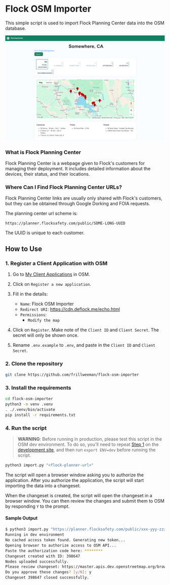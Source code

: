 # Flock OSM Importer

This simple script is used to import Flock Planning Center data into the OSM database.

![Flock Planning Center](./docs/planning-center.webp)

### What is Flock Planning Center
Flock Planning Center is a webpage given to Flock's customers for managing their deployment. It includes detailed information about the devices, their status, and their locations.

### Where Can I Find Flock Planning Center URLs?
Flock Planning Center links are usually only shared with Flock's customers, but they can be obtained through Google Dorking and FOIA requests.

The planning center url scheme is:
```
https://planner.flocksafety.com/public/SOME-LONG-UUID
```

The UUID is unique to each customer.

## How to Use

### 1. Register a Client Application with OSM

1. Go to [My Client Applications](https://www.openstreetmap.org/oauth2/applications) in OSM.
2. Click on `Register a new application`.
3. Fill in the details:
   - `Name`: Flock OSM Importer
   - `Redirect URI`: https://cdn.deflock.me/echo.html
   - `Permissions`:
      - `Modify the map`

4. Click on `Register`. Make note of the `Client ID` and `Client Secret`. The secret will only be shown once.
5. Rename `.env.example` to `.env`, and paste in the `Client ID` and `Client Secret`.

### 2. Clone the repository

```bash
git clone https://github.com/frillweeman/flock-osm-importer
```

### 3. Install the requirements

```bash
cd flock-osm-importer
python3 -m venv .venv
. ./.venv/bin/activate
pip install -r requirements.txt
```

### 4. Run the script

> **WARNING**: Before running in production, please test this script in the OSM dev environment. To do so, you'll need to repeat [Step 1](#1-register-a-client-application-with-osm) on the [development site](https://master.apis.dev.openstreetmap.org/oauth2/applications), and then run `export ENV=dev` before running the script.

```bash
python3 import.py "<flock-planner-url>"
```

The script will open a browser window asking you to authorize the application. After you authorize the application, the script will start importing the data into a changeset.

When the changeset is created, the script will open the changeset in a browser window. You can then review the changes and submit them to OSM by responding `Y` to the prompt.

#### Sample Output
```bash
$ python3 import.py "https://planner.flocksafety.com/public/xxx-yyy-zzz"
Running in dev environment
No cached access token found. Generating new token...
Opening browser to authorize access to OSM API...
Paste the authorization code here: ********
Changeset created with ID: 398647
Nodes uploaded successfully.
Please review changeset: https://master.apis.dev.openstreetmap.org/browse/changeset/398642
Do you approve these changes? [y/N]: y
Changeset 398647 closed successfully.
```
